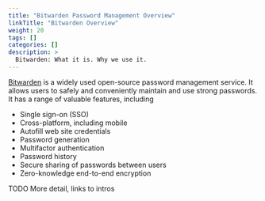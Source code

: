 ```yaml
---
title: "Bitwarden Password Management Overview"
linkTitle: "Bitwarden Overview"
weight: 20
tags: []
categories: []
description: >
  Bitwarden: What it is. Why we use it.
---
```


[Bitwarden](https://bitwarden.com/) is a widely used open-source password management service.
It allows users to safely and conveniently maintain and use strong passwords.
It has a range of valuable features, including 
  - Single sign-on (SSO)
  - Cross-platform, including mobile
  - Autofill web site credentials
  - Password generation
  - Multifactor authentication
  - Password history
  - Secure sharing of passwords between users
  - Zero-knowledge end-to-end encryption

  TODO More detail, links to intros

